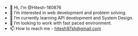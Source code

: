 - 👋 Hi, I’m @Hitesh-180876
- 👀 I’m interested in web development and problem solving.
- 🌱 I’m currently learning API development and System Design.
- 💞️ I’m looking to work with fast paced environment.
- 📫 How to reach me - hitesh97sh@gmail.com 

<!---
Hitesh-180876/Hitesh-180876 is a ✨ special ✨ repository because its `README.md` (this file) appears on your GitHub profile.
You can click the Preview link to take a look at your changes.
--->
